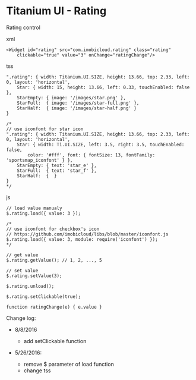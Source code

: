 # Titanium UI - Rating

Rating control

xml

	<Widget id="rating" src="com.imobicloud.rating" class="rating" 
		clickable="true" value="3" onChange="ratingChange"/>
	
tss

	".rating": { width: Titanium.UI.SIZE, height: 13.66, top: 2.33, left: 0, layout: 'horizontal',
		Star: { width: 15, height: 13.66, left: 0.33, touchEnabled: false },
		StarEmpty: { image: '/images/star.png' },
		StarFull:  { image: '/images/star-full.png' },
		StarHalf:  { image: '/images/star-half.png' } 
	}
		
	/*
	// use iconfont for star icon
	".rating": { width: Titanium.UI.SIZE, height: 13.66, top: 2.33, left: 0, layout: 'horizontal',
		Star: { width: Ti.UI.SIZE, left: 3.5, right: 3.5, touchEnabled: false,
			color: '#fff', font: { fontSize: 13, fontFamily: 'sportsmap_iconfont' } },
		StarEmpty: { text: 'star_e' },
		StarFull:  { text: 'star_f' },
		StarHalf:  {  } 
	}
	*/
		
js

	// load value manualy
	$.rating.load({ value: 3 });
	
	/*
	// use iconfont for checkbox's icon
	// https://github.com/imobicloud/libs/blob/master/iconfont.js
	$.rating.load({ value: 3, module: require('iconfont') });
	*/
	
	// get value
	$.rating.getValue(); // 1, 2, ..., 5
	
	// set value
	$.rating.setValue(3);
	
	$.rating.unload();
	
	$.rating.setClickable(true);
	
	function ratingChange(e) { e.value }

Change log:
- 8/8/2016
	+ add setClickable function

- 5/26/2016: 
	+ remove $ parameter of load function
	+ change tss
	